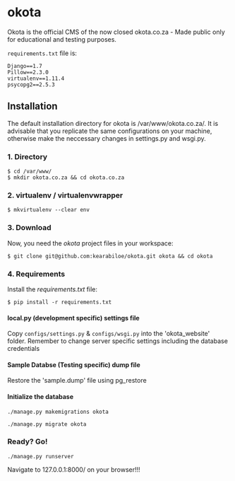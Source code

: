# okota

Okota is the official CMS of the now closed okota.co.za - Made public only for educational and testing purposes.

`requirements.txt` file is:

```
Django==1.7
Pillow==2.3.0
virtualenv==1.11.4
psycopg2==2.5.3
```

## Installation
The default installation directory for okota is /var/www/okota.co.za/. It is advisable that you replicate the same configurations on your machine, otherwise make the neccessary changes in settings.py and wsgi.py.

### 1. Directory
```
$ cd /var/www/
$ mkdir okota.co.za && cd okota.co.za
```

### 2. virtualenv / virtualenvwrapper

`$ mkvirtualenv --clear env`

### 3. Download
Now, you need the *okota* project files in your workspace:

    $ git clone git@github.com:kearabiloe/okota.git okota && cd okota

### 4. Requirements
Install the *requirements.txt* file:

`$ pip install -r requirements.txt`


#### local.py (development specific) settings file
Copy `configs/settings.py` & `configs/wsgi.py`  into the 'okota_website' folder.
Remember to change server specific settings including the database credentials

#### Sample Databse (Testing specific) dump  file
Restore the 'sample.dump' file using pg_restore

#### Initialize the database

`./manage.py makemigrations okota`

`./manage.py migrate okota `

### Ready? Go!

`./manage.py runserver`

Navigate to 127.0.0.1:8000/ on your browser!!!
